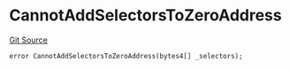 # CannotAddSelectorsToZeroAddress
[Git Source](https://github.com/thrackle-io/Tron/blob/afc52571532b132ea1dea91ad1d1f1af07381e8a/src/diamond/core/DiamondCut/DiamondCutLib.sol)


```solidity
error CannotAddSelectorsToZeroAddress(bytes4[] _selectors);
```

